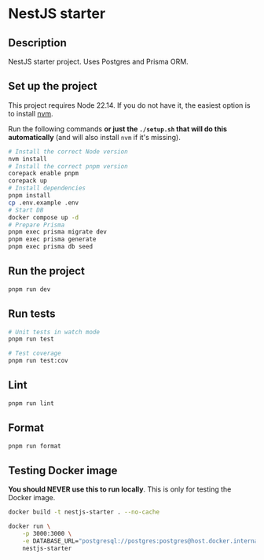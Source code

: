 # NestJS starter

## Description

NestJS starter project. Uses Postgres and Prisma ORM.

## Set up the project

This project requires Node 22.14. If you do not have it, the easiest option is to install [nvm](https://github.com/nvm-sh/nvm#installing-and-updating).

Run the following commands **or just the `./setup.sh` that will do this automatically** (and will also install `nvm` if it's missing).

```bash
# Install the correct Node version
nvm install
# Install the correct pnpm version
corepack enable pnpm
corepack up
# Install dependencies
pnpm install
cp .env.example .env
# Start DB
docker compose up -d
# Prepare Prisma
pnpm exec prisma migrate dev
pnpm exec prisma generate
pnpm exec prisma db seed
```

## Run the project

```bash
pnpm run dev
```

## Run tests

```bash
# Unit tests in watch mode
pnpm run test

# Test coverage
pnpm run test:cov
```

## Lint

```bash
pnpm run lint
```

## Format

```bash
pnpm run format
```

## Testing Docker image

**You should NEVER use this to run locally**. This is only for testing the Docker image.

```bash
docker build -t nestjs-starter . --no-cache

docker run \
    -p 3000:3000 \
    -e DATABASE_URL="postgresql://postgres:postgres@host.docker.internal:5432/nestjs_starter?schema=starter" \
    nestjs-starter
```
